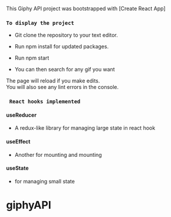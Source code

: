 This Giphy API project was bootstrapped with [Create React App]


### `To display the project`

- Git clone the repository to your text editor. <br />
- Run npm install for updated packages.  <br />
- Run npm start <br />

- You can then search for any gif you want

The page will reload if you make edits.<br />
You will also see any lint errors in the console.


### ` React hooks implemented`

#### useReducer
- A redux-like library for managing large state in react hook

#### useEffect
- Another for mounting and mounting

#### useState
- for managing small state

# giphyAPI

